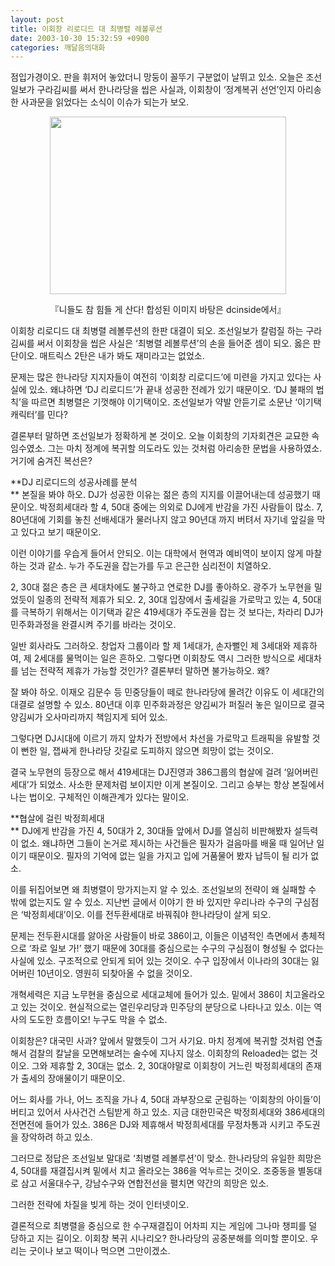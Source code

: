 ```yaml
---
layout: post
title: 이회창 리로디드 대 최병렬 레볼루션
date: 2003-10-30 15:32:59 +0900
categories: 깨달음의대화
---
```

점입가경이오. 판을 휘저어 놓았더니 망둥이 꼴뚜기 구분없이 날뛰고 있소. 오늘은 조선일보가 구라김씨를 써서 한나라당을 씹은 사실과, 이회창이 ‘정계복귀 선언’인지 아리송한 사과문을 읽었다는 소식이 이슈가 되는가 보오. 

<p align="center">
  <img src="http://drkimz.com/technote/board/KDR/upimg/1067430171.jpg" width="378" height="284" border="0" />
</p>

<p align="center">
  『니들도 참 힘들 게 산다! 합성된 이미지 바탕은 dcinside에서』
</p>

이회창 리로디드 대 최병렬 레볼루션의 한판 대결이 되오. 조선일보가 칼럼질 하는 구라김씨를 써서 이회창을 씹은 사실은 ‘최병렬 레볼루션’의 손을 들어준 셈이 되오. 옳은 판단이오. 매트릭스 2탄은 내가 봐도 재미라고는 없었소. 

문제는 많은 한나라당 지지자들이 여전히 ‘이회창 리로디드’에 미련을 가지고 있다는 사실에 있소. 왜냐하면 ‘DJ 리로디드’가 끝내 성공한 전례가 있기 때문이오. ‘DJ 불패의 법칙’을 따르면 최병렬은 기껏해야 이기택이오. 조선일보가 약발 안듣기로 소문난 ‘이기택 캐릭터’를 민다? 

결론부터 말하면 조선일보가 정확하게 본 것이오. 오늘 이회창의 기자회견은 교묘한 속임수였소. 그는 마치 정계에 복귀할 의도라도 있는 것처럼 아리송한 문법을 사용하였소. 거기에 숨겨진 복선은?

**DJ 리로디드의 성공사례를 분석  
** 본질을 봐야 하오. DJ가 성공한 이유는 젊은 층의 지지를 이끌어내는데 성공했기 때문이오. 박정희세대라 할 4, 50대 중에는 의외로 DJ에게 반감을 가진 사람들이 많소. 7, 80년대에 기회를 놓친 선배세대가 물러나지 않고 90년대 까지 버텨서 자기네 앞길을 막고 있다고 보기 때문이오. 

이런 이야기를 우습게 들어서 안되오. 이는 대학에서 현역과 예비역이 보이지 않게 마찰하는 것과 같소. 누가 주도권을 잡는가를 두고 은근한 심리전이 치열하오. 

2, 30대 젊은 층은 큰 세대차에도 불구하고 연로한 DJ를 좋아하오. 광주가 노무현을 밀었듯이 일종의 전략적 제휴가 되오. 2, 30대 입장에서 출세길을 가로막고 있는 4, 50대를 극복하기 위해서는 이기택과 같은 419세대가 주도권을 잡는 것 보다는, 차라리 DJ가 민주화과정을 완결시켜 주기를 바라는 것이오. 

일반 회사라도 그러하오. 창업자 그룹이라 할 제 1세대가, 손자뻘인 제 3세대와 제휴하여, 제 2세대를 물먹이는 일은 흔하오. 그렇다면 이회창도 역시 그러한 방식으로 세대차를 넘는 전략적 제휴가 가능할 것인가? 결론부터 말하면 불가능하오. 왜?

잘 봐야 하오. 이재오 김문수 등 민중당들이 떼로 한나라당에 몰려간 이유도 이 세대간의 대결로 설명할 수 있소. 80년대 이후 민주화과정은 양김씨가 퍼질러 놓은 일이므로 결국 양김씨가 오사마리까지 책임지게 되어 있소. 

그렇다면 DJ시대에 이르기 까지 앞차가 전방에서 차선을 가로막고 트래픽을 유발할 것이 뻔한 일, 잽싸게 한나라당 갓길로 도피하지 않으면 희망이 없는 것이오. 

결국 노무현의 등장으로 해서 419세대는 DJ진영과 386그룹의 협살에 걸려 ‘잃어버린 세대’가 되었소. 사소한 문제처럼 보이지만 이게 본질이오. 그리고 승부는 항상 본질에서 나는 법이오. 구체적인 이해관계가 있다는 말이오.

**협살에 걸린 박정희세대  
** DJ에게 반감을 가진 4, 50대가 2, 30대들 앞에서 DJ를 열심히 비판해봤자 설득력이 없소. 왜냐하면 그들이 논거로 제시하는 사건들은 필자가 걸음마를 배울 때 일어난 일이기 때문이오. 필자의 기억에 없는 일을 가지고 입에 거품물어 봤자 납득이 될 리가 없소. 

이를 뒤집어보면 왜 최병렬이 망가지는지 알 수 있소. 조선일보의 전략이 왜 실패할 수 밖에 없는지도 알 수 있소. 지난번 글에서 이야기 한 바 있지만 우리나라 수구의 구심점은 ‘박정희세대’이오. 이를 전두환세대로 바꿔줘야 한나라당이 살게 되오. 

문제는 전두환시대를 앓아온 사람들이 바로 386이고, 이들은 이념적인 측면에서 총체적으로 ‘좌로 일보 가!’ 했기 때문에 30대를 중심으로는 수구의 구심점이 형성될 수 없다는 사실에 있소. 구조적으로 안되게 되어 있는 것이오. 수구 입장에서 이나라의 30대는 잃어버린 10년이오. 영원히 되찾아올 수 없을 것이오.

개혁세력은 지금 노무현을 중심으로 세대교체에 들어가 있소. 밑에서 386이 치고올라오고 있는 것이오. 현실적으로는 열린우리당과 민주당의 분당으로 나타나고 있소. 이는 역사의 도도한 흐름이오! 누구도 막을 수 없소.

이회창은? 대국민 사과? 앞에서 말했듯이 그거 사기요. 마치 정계에 복귀할 것처럼 연출해서 검찰의 칼날을 모면해보려는 술수에 지나지 않소. 이회창의 Reloaded는 없는 것이오. 그와 제휴할 2, 30대는 없소. 2, 30대야말로 이회창이 거느린 박정희세대의 존재가 출세의 장애물이기 때문이오.

어느 회사를 가나, 어느 조직을 가나 4, 50대 과부장으로 군림하는 ‘이회창의 아이들’이 버티고 있어서 사사건건 스팀받게 하고 있소. 지금 대한민국은 박정희세대와 386세대의 전면전에 들어가 있소. 386은 DJ와 제휴해서 박정희세대를 무정차통과 시키고 주도권을 장악하려 하고 있소. 

그러므로 정답은 조선일보 말대로 ‘최병렬 레볼루션’이 맞소. 한나라당의 유일한 희망은 4, 50대를 재결집시켜 밑에서 치고 올라오는 386을 억누르는 것이오. 조중동을 별동대로 삼고 서울대수구, 강남수구와 연합전선을 펼치면 약간의 희망은 있소. 

그러한 전략에 차질을 빚게 하는 것이 인터넷이오. 

결론적으로 최병렬을 중심으로 한 수구재결집이 어차피 지는 게임에 그나마 챙피를 덜 당하고 지는 길이오. 이회창 복귀 시나리오? 한나라당의 공중분해를 의미할 뿐이오. 우리는 굿이나 보고 떡이나 먹으면 그만이겠소.